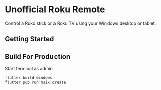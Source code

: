 # Unofficial Roku Remote

Control a Ruko stick or a Roku TV using your Windows desktop or tablet.

## Getting Started


## Build For Production

Start terminal as admin

```bash
flutter build windows
flutter pub run msix:create
```
